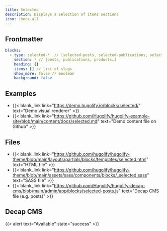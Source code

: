 ```yaml
---
title: Selected
description: Displays a selection of items sections
icon: check-all
---
```


## Frontmatter

```yml
blocks:
  - type: selected-*  // [selected-posts, selected-publications, selected-products…]
    section: * // [posts, publications, products…]
    heading: {}
    items: [] // list of slugs
    show_more: false // boolean
    background: false
```

## Examples

- {{< blank_link link="https://demo.hugolify.io/blocks/selected/" text="Demo visual renderer" >}}
- {{< blank_link link="https://github.com/Hugolify/hugolify-example-site/blob/main/content/docs/selected.md" text="Demo content file on Github" >}}

## Files

- {{< blank_link link="https://github.com/hugolify/hugolify-theme/blob/main/layouts/partials/blocks/templates/selected.html" text="HTML file" >}}
- {{< blank_link link="https://github.com/hugolify/hugolify-theme/blob/main/assets/sass/components/blocks/_selected.sass" text="SASS file" >}}
- {{< blank_link link="https://github.com/Hugolify/hugolify-decap-cms/blob/main/admin/app/blocks/selected-posts.js" text="Decap CMS file (e.g. posts)" >}}

## Decap CMS

{{< alert text="Available" state="success" >}}
